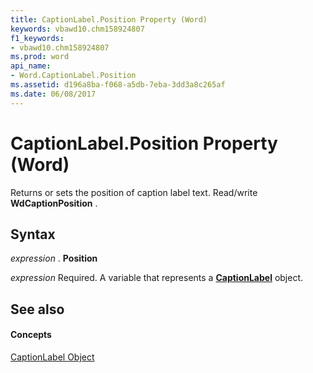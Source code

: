 ```yaml
---
title: CaptionLabel.Position Property (Word)
keywords: vbawd10.chm158924807
f1_keywords:
- vbawd10.chm158924807
ms.prod: word
api_name:
- Word.CaptionLabel.Position
ms.assetid: d196a8ba-f068-a5db-7eba-3dd3a8c265af
ms.date: 06/08/2017
---
```



# CaptionLabel.Position Property (Word)

Returns or sets the position of caption label text. Read/write **WdCaptionPosition** .


## Syntax

 _expression_ . **Position**

 _expression_ Required. A variable that represents a **[CaptionLabel](captionlabel-object-word.md)** object.


## See also


#### Concepts


[CaptionLabel Object](captionlabel-object-word.md)

